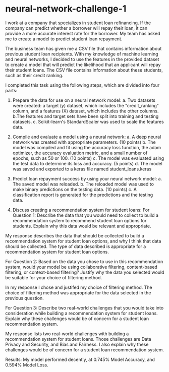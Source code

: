 # neural-network-challenge-1

I work at a company that specializes in student loan refinancing. If the company can predict whether a borrower will repay their loan, it can provide a more accurate interest rate for the borrower. My team has asked me to create a model to predict student loan repayment.

The business team has given me a CSV file that contains information about previous student loan recipients. With my knowledge of machine learning and neural networks, I decided to use the features in the provided dataset to create a model that will predict the likelihood that an applicant will repay their student loans. The CSV file contains information about these students, such as their credit ranking.

 I completed this task using  the following steps, which are divided into four parts:

1. Prepare the data for use on a neural network model:
a. Two datasets were created: a target (y) dataset, which includes the "credit_ranking" column, and a features (X) dataset, which includes the other columns.
b.The features and target sets have been split into training and testing datasets. 
c. Scikit-learn's StandardScaler was used to scale the features data.


2. Compile and evaluate a model using a neural network:
a. A deep neural network was created with appropriate parameters. (10 points)
b. The model was compiled and fit using the accuracy loss function, the adam optimizer, the accuracy evaluation metric, and a small number of epochs, such as 50 or 100. (10 points)
c. The model was evaluated using the test data to determine its loss and accuracy. (5 points)
d. The model was saved and exported to a keras file named student_loans.keras

3. Predict loan repayment success by using your neural network model:
a. The saved model was reloaded.
b. The reloaded model was used to make binary predictions on the testing data. (10 points)
c. A classification report is generated for the predictions and the testing data.

4. Discuss creating a recommendation system for student loans:
For Question 1: Describe the data that you would need to collect to build a recommendation system to recommend student loan options for students. Explain why this data would be relevant and appropriate.

My response describes the data that should be collected to build a recommendation system for student loan options, and why I think that data should be collected. 
The type of data described is appropriate for a recommendation system for student loan options. 


For Question 2: Based on the data you chose to use in this recommendation system, would your model be using collaborative filtering, content-based filtering, or context-based filtering? Justify why the data you selected would be suitable for your choice of filtering method.

In my response I chose and justifed my choice of filtering method. 
The choice of filtering method was appropriate for the data selected in the previous question. 

For Question 3: Describe two real-world challenges that you would take into consideration while building a recommendation system for student loans. Explain why these challenges would be of concern for a student loan recommendation system.


My response lists two real-world challenges with building a recommendation system for student loans. Those challenges are Data Privacy and Security, and Bias and Fairness. I also explain why these challenges would be of concern for a student loan recommendation system. 

Results:
My model performed decently, at 0.745% Model Accuracy, and  0.594% Model Loss.
